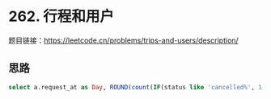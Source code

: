 # 262. 行程和用户

题目链接：<https://leetcode.cn/problems/trips-and-users/description/>

## 思路

```sql
select a.request_at as Day, ROUND(count(IF(status like 'cancelled%', 1, null)) / count(*), 2) 'Cancellation Rate' from Trips a join Users b on a.request_at between '2013-10-01' and '2013-10-03' and a.client_id = b.users_id and b.banned = 'No' join Users c on a.request_at between '2013-10-01' and '2013-10-03' and a.driver_id = c.users_id and c.banned = 'No' group by a.request_at;
```

